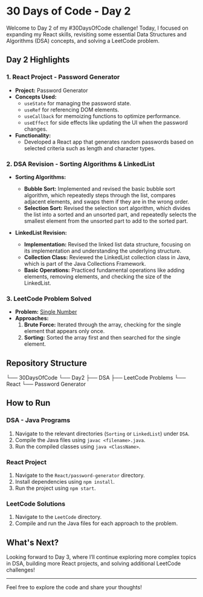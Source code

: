 # 30 Days of Code - Day 2

Welcome to Day 2 of my #30DaysOfCode challenge! Today, I focused on expanding my React skills, revisiting some essential Data Structures and Algorithms (DSA) concepts, and solving a LeetCode problem.

## Day 2 Highlights

### 1. React Project - Password Generator
- **Project:** Password Generator
- **Concepts Used:**
  - `useState` for managing the password state.
  - `useRef` for referencing DOM elements.
  - `useCallback` for memoizing functions to optimize performance.
  - `useEffect` for side effects like updating the UI when the password changes.
- **Functionality:**
  - Developed a React app that generates random passwords based on selected criteria such as length and character types.

### 2. DSA Revision - Sorting Algorithms & LinkedList
- **Sorting Algorithms:**
  - **Bubble Sort:** Implemented and revised the basic bubble sort algorithm, which repeatedly steps through the list, compares adjacent elements, and swaps them if they are in the wrong order.
  - **Selection Sort:** Revised the selection sort algorithm, which divides the list into a sorted and an unsorted part, and repeatedly selects the smallest element from the unsorted part to add to the sorted part.
  
- **LinkedList Revision:**
  - **Implementation:** Revised the linked list data structure, focusing on its implementation and understanding the underlying structure.
  - **Collection Class:** Reviewed the LinkedList collection class in Java, which is part of the Java Collections Framework.
  - **Basic Operations:** Practiced fundamental operations like adding elements, removing elements, and checking the size of the LinkedList.

### 3. LeetCode Problem Solved
- **Problem:** [Single Number](https://leetcode.com/problems/single-number/)
- **Approaches:**
  1. **Brute Force:** Iterated through the array, checking for the single element that appears only once.
  2. **Sorting:** Sorted the array first and then searched for the single element.

## Repository Structure
└── 30DaysOfCode
    └── Day2
        ├── DSA
        ├── LeetCode Problems
        └── React
            └── Password Generator


## How to Run

### DSA - Java Programs
1. Navigate to the relevant directories (`Sorting` or `LinkedList`) under `DSA`.
2. Compile the Java files using `javac <filename>.java`.
3. Run the compiled classes using `java <ClassName>`.

### React Project
1. Navigate to the `React/password-generator` directory.
2. Install dependencies using `npm install`.
3. Run the project using `npm start`.

### LeetCode Solutions
1. Navigate to the `LeetCode` directory.
2. Compile and run the Java files for each approach to the problem.

## What's Next?
Looking forward to Day 3, where I’ll continue exploring more complex topics in DSA, building more React projects, and solving additional LeetCode challenges!

---

Feel free to explore the code and share your thoughts!
